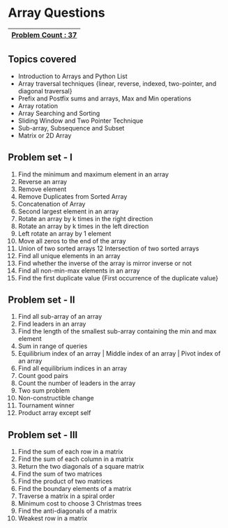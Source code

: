 # Array Questions

| [Problem Count : 37](https://github.com/kannanjayachandran/Full-Stack-Data-Science/tree/main/02.%20Data%20structures%20and%20Algorithms%20-%20I/1_Arrays) |
| --------------------------------------------------------------------------------------------------------------------------------------------------------- |

## Topics covered

- Introduction to Arrays and Python List
- Array traversal techniques {linear, reverse, indexed, two-pointer, and diagonal traversal}
- Prefix and Postfix sums and arrays, Max and Min operations
- Array rotation
- Array Searching and Sorting
- Sliding Window and Two Pointer Technique
- Sub-array, Subsequence and Subset
- Matrix or 2D Array

## Problem set - I

1. Find the minimum and maximum element in an array
2. Reverse an array
3. Remove element
4. Remove Duplicates from Sorted Array
5. Concatenation of Array
6. Second largest element in an array
7. Rotate an array by k times in the right direction
8. Rotate an array by k times in the left direction
9. Left rotate an array by 1 element
10. Move all zeros to the end of the array
11. Union of two sorted arrays
    12 Intersection of two sorted arrays
12. Find all unique elements in an array
13. Find whether the inverse of the array is mirror inverse or not
14. Find all non-min-max elements in an array
15. Find the first duplicate value {First occurrence of the duplicate value}

## Problem set - II

1. Find all sub-array of an array
2. Find leaders in an array
3. Find the length of the smallest sub-array containing the min and max element
4. Sum in range of queries
5. Equilibrium index of an array | Middle index of an array | Pivot index of an array
6. Find all equilibrium indices in an array
7. Count good pairs
8. Count the number of leaders in the array
9. Two sum problem
10. Non-constructible change
11. Tournament winner
12. Product array except self

## Problem set - III

1. Find the sum of each row in a matrix
2. Find the sum of each column in a matrix
3. Return the two diagonals of a square matrix
4. Find the sum of two matrices
5. Find the product of two matrices
6. Find the boundary elements of a matrix
7. Traverse a matrix in a spiral order
8. Minimum cost to choose 3 Christmas trees
9. Find the anti-diagonals of a matrix
10. Weakest row in a matrix
